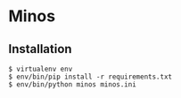 # Minos

## Installation

```
$ virtualenv env
$ env/bin/pip install -r requirements.txt
$ env/bin/python minos minos.ini
```
